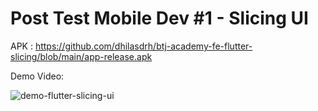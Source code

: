 # Post Test Mobile Dev #1 - Slicing UI

APK : https://github.com/dhilasdrh/btj-academy-fe-flutter-slicing/blob/main/app-release.apk

Demo Video:

![demo-flutter-slicing-ui](https://github.com/dhilasdrh/btj-academy-fe-flutter-slicing/assets/49943758/b6a29368-a014-4f0e-9bb2-1f9d61309bef)



